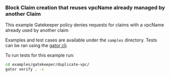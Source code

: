 ### Block Claim creation that reuses vpcName already managed by another Claim

This example Gatekeeper policy denies requests for claims with a vpcName already used by another claim

Examples and test cases are available under the `samples` directory. Tests can be ran using the [gator cli](https://open-policy-agent.github.io/gatekeeper/website/docs/gator/).

To run tests for this example run:
```bash
cd examples/gatekeeper/duplicate-vpc/
gator verify . -v
```
